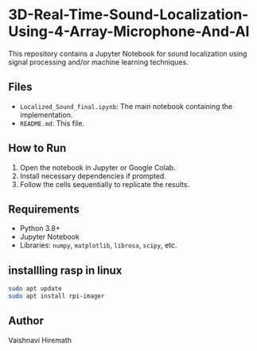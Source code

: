 # 3D-Real-Time-Sound-Localization-Using-4-Array-Microphone-And-AI

This repository contains a Jupyter Notebook for sound localization using signal processing and/or machine learning techniques.

## Files

- `Localized_Sound_final.ipynb`: The main notebook containing the implementation.
- `README.md`: This file.

## How to Run

1. Open the notebook in Jupyter or Google Colab.
2. Install necessary dependencies if prompted.
3. Follow the cells sequentially to replicate the results.

## Requirements

- Python 3.8+
- Jupyter Notebook
- Libraries: `numpy`, `matplotlib`, `librosa`, `scipy`, etc.

## installling rasp in linux
```bash
sudo apt update
sudo apt install rpi-imager
```


## Author

Vaishnavi Hiremath
